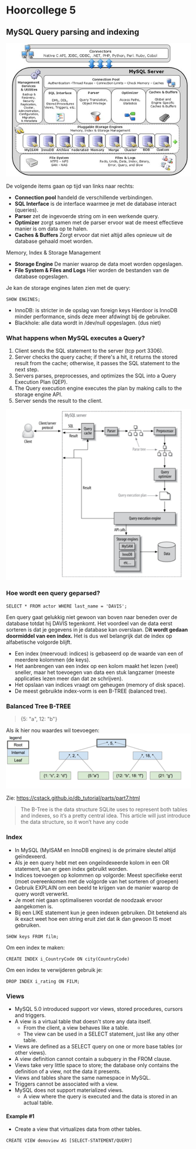 # Hoorcollege 5
## MySQL Query parsing and indexing

![](files/1.jpeg)

De volgende items gaan op tijd van links naar rechts:

* **Connection pool** handeld de verschillende verbindingen.
* **SQL Interface** is de interface waarmee je met de database interact (queries).
* **Parser** zet de ingevoerde string om in een werkende query.
* **Optimizer** zorgt samen met de parser ervoor wat de meest effectieve manier is om data op te halen.
* **Caches & Buffers** Zorgt ervoor dat niet altijd alles opnieuw uit de database gehaald moet worden.

Memory, Index & Storage Management

* **Storage Engine** De manier waarop de data moet worden opgeslagen.
* **File System & Files and Logs** Hier worden de bestanden van de database opgeslagen.

Je kan de storage engines laten zien met de query:
```
SHOW ENGINES;
```

* InnoDB: is stricter in de opslag van foreign keys
Hierdoor is InnoDB minder performance, sinds deze meer afdwingt bij de gebruiker.
* Blackhole: alle data wordt in /dev/null opgeslagen. (dus niet)

### What happens when MySQL executes a Query?

1. Client sends the SQL statement to the server (tcp port 3306).
2. Server checks the query cache; if there's a hit, it returns the stored result from the cache; otherwise, it passes the SQL statement to the next step.
3. Servers parses, preprocesses, and optimizes the SQL into a Query Execution Plan (QEP).
4. The Query execution engine executes the plan by making calls to the storage engine API.
5. Server sends the result to the client.

![](files/2.png)

### Hoe wordt een query geparsed?

```
SELECT * FROM actor WHERE last_name = 'DAVIS';
```

Een query gaat gelukkig niet gewoon van boven naar beneden over de database totdat hij DAVIS tegenkomt.
Het voordeel van de data eerst sorteren is dat je gegevens in je database kan overslaan. D**it wordt gedaan doormiddel van een index.** Het is dus wel belangrijk dat de index op alfabetische volgorde blijft.

* Een index (meervoud: indices) is gebaseerd op de waarde van een of meerdere kolommen (de keys).
* Het aanbrengen van een index op een kolom maakt het  lezen (veel) sneller, maar het toevoegen van data een stuk langzamer (meeste applicaties lezen meer dan dat ze schrijven).
* Het opslaan van indices vraagt om geheugen (memory of disk space).
* De meest gebruikte index-vorm is een B-TREE (balanced tree).

### Balanced Tree B-TREE
> {5: "a", 12: "b"}

Als ik hier nou waardes wil toevoegen:
![](files/3.png)

Zie: https://cstack.github.io/db_tutorial/parts/part7.html

> The B-Tree is the data structure SQLite uses to represent both tables and indexes, so it’s a pretty central idea. This article will just introduce the data structure, so it won’t have any code

### Index

* In MySQL (MyISAM en InnoDB engines) is de primaire sleutel altijd geïndexeerd.
* Als je een query hebt met een ongeïndexeerde kolom in een OR statement, kan er geen index gebruikt worden.
* Indices toevoegen op kolommen op volgorde: Meest specifieke eerst (moet overeenkomen met de volgorde van het sorteren of groepen)
* Gebruik EXPLAIN om een beeld te krijgen van de manier waarop de query wordt verwerkt.
* Je moet niet gaan optimaliseren voordat de noodzaak ervoor aangekomen is.
* Bij een LIKE statement kun je geen indexen gebruiken. Dit betekend als ik exact weet hoe een string eruit ziet dat ik dan gewoon IS moet gebruiken.

```
SHOW keys FROM film;
```

Om een index te maken:

```
CREATE INDEX i_CountryCode ON city(CountryCode)
```

Om een index te verwijderen gebruik je:

```
DROP INDEX i_rating ON FILM;
```

### Views
* MySQL 5.0 introduced support vor views, stored procedures, cursors and triggers.
* A view is a virtual table that doesn't store any data itself.
	* From the client, a view behaves like a table.
	* The view can be used in a SELECT statement, just like any other table.
* Views are defined as a SELECT query on one or more base tables (or other views).
* A view definition cannot contain a subquery in the FROM clause.
* Views take very little space to store; the database only contains the definition of a view, not the data it presents.
* Views and tables share the same namespace in MySQL.
* Triggers cannot be associated with a view.
* MySQL does not support materialized views.
	- A view where the query is executed and the data is stored in an actual table.

#### Example #1
* Create a view that virtualizes data from other tables.

```
CREATE VIEW demoview AS [SELECT-STATEMENT/QUERY]
```

